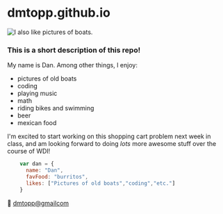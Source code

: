 # dmtopp.github.io

![I also like pictures of boats.](https://s-media-cache-ak0.pinimg.com/564x/23/3b/0d/233b0de757c5086092579c55f7f2c4fc.jpg)

### This is a short description of this repo!

My name is Dan.  Among other things, I enjoy:
+ pictures of old boats
+ coding
+ playing music
+ math
+ riding bikes and swimming
+ beer
+ mexican food  

I'm excited to start working on this shopping cart problem
next week in class, and am looking forward to doing _lots_ more awesome stuff
over the course of WDI!

```javascript
    var dan = {
      name: "Dan",
      favFood: "burritos",
      likes: ["Pictures of old boats","coding","etc."]
    }
```
:email: <dmtopp@gmailcom> 
